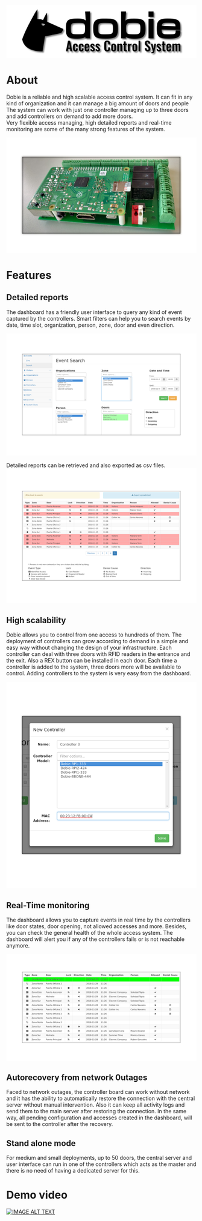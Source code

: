 ![IMAGE ALT TEXT](docs/images_readme/dobie_header.png)


About
=====

Dobie is a reliable and high scalable access control system. It can fit in any kind of organization and it can manage a big amount of doors and people
The system can work with just one controller managing up to three doors and add controllers on demand to add more doors.  
Very flexible access managing, high detailed reports and real-time monitoring are some of the many strong features of the system.

![IMAGE ALT TEXT](docs/images_readme/controller.png)


Features
========

Detailed reports
----------------

The dashboard has a friendly user interface to query any kind of event captured by the controllers.
Smart filters can help you to search events by date, time slot, organization, person, zone, door and even direction.

![IMAGE ALT TEXT](docs/images_readme/filters_screen.png)

Detailed reports can be retrieved and also exported as csv files.
![IMAGE ALT TEXT](docs/images_readme/report_screen.png)


High scalability
----------------

Dobie allows you to control from one access to hundreds of them.
The deployment of controllers can grow according to demand in a simple and easy way without changing the design of your infrastructure.
Each controller can deal with three doors with RFID readers in the entrance and the exit. Also a REX button can be installed in each door.
Each time a controller is added to the system, three doors more will be available to control. Adding controllers to the system is very easy from the dashboard.

![IMAGE ALT TEXT](docs/images_readme/add_controller_popup.png)



Real-Time monitoring
--------------------

The dashboard allows you to capture events in real time by the controllers like door states, door opening, not allowed accesses and more. Besides, you can check the general health of the whole access system. The dashboard will alert you if any of the controllers fails or is not reachable anymore.

![IMAGE ALT TEXT](docs/images_readme/realtime_monitoring_screen.png)


Autorecovery from network 0utages
---------------------------------

Faced to network outages, the controller board can work without network and it has the ability to automatically restore the connection with the central server without manual intervention. Also it can keep all activity logs and send them to the main server after restoring the connection.
In the same way, all pending configuration and accesses created in the dashboard, will be sent to the controller after the recovery.


Stand alone mode
----------------

For medium and small deployments, up to 50 doors, the central server and user interface can run in one of the controllers which acts as the master and there is no need of having a dedicated server for this.


Demo video
==========

[![IMAGE ALT TEXT](http://img.youtube.com/vi/SP9pfVvoSz0/0.jpg)](http://www.youtube.com/watch?v=SP9pfVvoSz0 "Dobie Control Access System")


